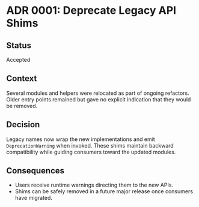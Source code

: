 # ADR 0001: Deprecate Legacy API Shims

## Status
Accepted

## Context
Several modules and helpers were relocated as part of ongoing refactors.
Older entry points remained but gave no explicit indication that they would
be removed.

## Decision
Legacy names now wrap the new implementations and emit
`DeprecationWarning` when invoked. These shims maintain backward
compatibility while guiding consumers toward the updated modules.

## Consequences
- Users receive runtime warnings directing them to the new APIs.
- Shims can be safely removed in a future major release once consumers
  have migrated.

